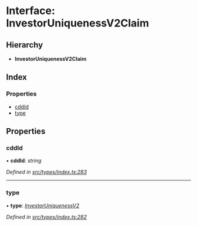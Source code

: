 # Interface: InvestorUniquenessV2Claim

## Hierarchy

* **InvestorUniquenessV2Claim**

## Index

### Properties

* [cddId](investoruniquenessv2claim.md#cddid)
* [type](investoruniquenessv2claim.md#type)

## Properties

###  cddId

• **cddId**: *string*

*Defined in [src/types/index.ts:283](https://github.com/PolymathNetwork/polymesh-sdk/blob/4f2fd432/src/types/index.ts#L283)*

___

###  type

• **type**: *[InvestorUniquenessV2](../enums/claimtype.md#investoruniquenessv2)*

*Defined in [src/types/index.ts:282](https://github.com/PolymathNetwork/polymesh-sdk/blob/4f2fd432/src/types/index.ts#L282)*
